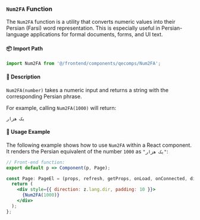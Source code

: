 
### `Num2FA` Function

The `Num2FA` function is a utility that converts numeric values into their Persian (Farsi) word representation. This is especially useful in Persian-language applications for formal documents, forms, and UI text.

#### 📦 Import Path

```js
import Num2FA from '@/frontend/components/qecomps/Num2FA';
```

#### 🧠 Description

`Num2FA(number)` takes a numeric input and returns a string with the corresponding Persian phrase.

For example, calling `Num2FA(1000)` will return:

```
یک هزار
```

#### 🧪 Usage Example

The following example shows how to use `Num2FA` within a React component. It renders the Persian equivalent of the number `1000` as `"یک هزار"`:

```jsx
// Front-end function:
export default p => Component(p, Page);

const Page: PageEl = (props, refresh, getProps, onLoad, onConnected, dies, isFront, z) => {
  return (
    <div style={{ direction: z.lang.dir, padding: 10 }}>
      {Num2FA(1000)}
    </div>
  );
};
```
